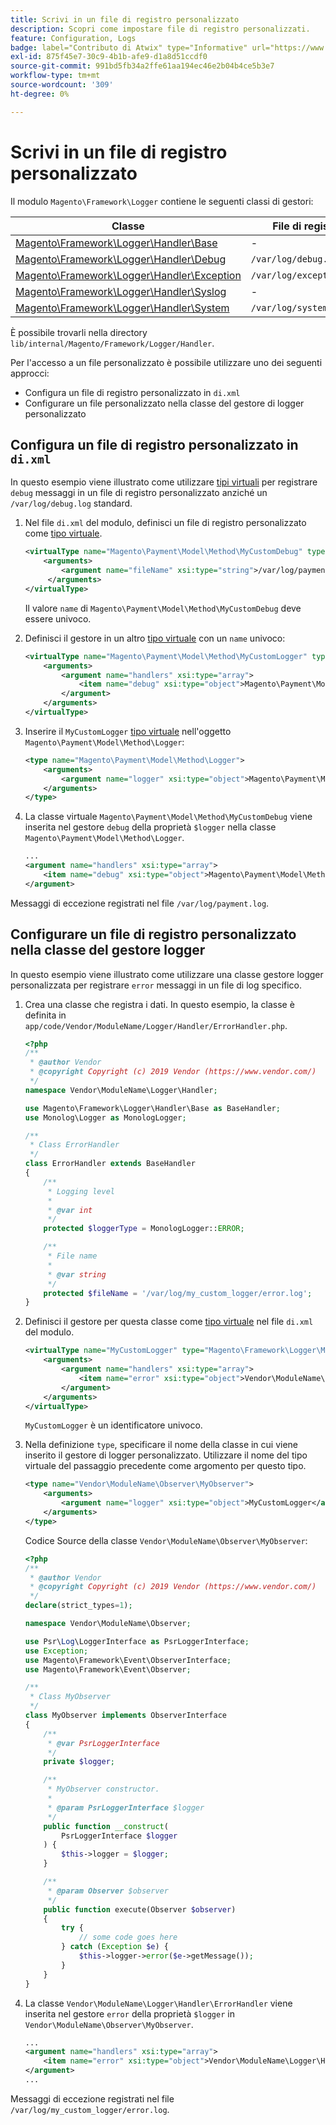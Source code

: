 ```yaml
---
title: Scrivi in un file di registro personalizzato
description: Scopri come impostare file di registro personalizzati.
feature: Configuration, Logs
badge: label="Contributo di Atwix" type="Informative" url="https://www.atwix.com/" tooltip="Atwix"
exl-id: 875f45e7-30c9-4b1b-afe9-d1a8d51ccdf0
source-git-commit: 991bd5fb34a2ffe61aa194ec46e2b04b4ce5b3e7
workflow-type: tm+mt
source-wordcount: '309'
ht-degree: 0%

---
```


# Scrivi in un file di registro personalizzato

Il modulo `Magento\Framework\Logger` contiene le seguenti classi di gestori:

| Classe | File di registro |
| ----- | -------- |
| [Magento\Framework\Logger\Handler\Base][base] | - |
| [Magento\Framework\Logger\Handler\Debug][debug] | `/var/log/debug.log` |
| [Magento\Framework\Logger\Handler\Exception][exception] | `/var/log/exception.log` |
| [Magento\Framework\Logger\Handler\Syslog][syslog] | - |
| [Magento\Framework\Logger\Handler\System][system] | `/var/log/system.log` |

È possibile trovarli nella directory `lib/internal/Magento/Framework/Logger/Handler`.

Per l&#39;accesso a un file personalizzato è possibile utilizzare uno dei seguenti approcci:

- Configura un file di registro personalizzato in `di.xml`
- Configurare un file personalizzato nella classe del gestore di logger personalizzato

## Configura un file di registro personalizzato in `di.xml`

In questo esempio viene illustrato come utilizzare [tipi virtuali](https://developer.adobe.com/commerce/php/development/build/dependency-injection-file/#virtual-types) per registrare `debug` messaggi in un file di registro personalizzato anziché un `/var/log/debug.log` standard.

1. Nel file `di.xml` del modulo, definisci un file di registro personalizzato come [tipo virtuale](https://developer.adobe.com/commerce/php/development/build/dependency-injection-file/#virtual-types).

   ```xml
   <virtualType name="Magento\Payment\Model\Method\MyCustomDebug" type="Magento\Framework\Logger\Handler\Base">
       <arguments>
           <argument name="fileName" xsi:type="string">/var/log/payment.log</argument>
        </arguments>
   </virtualType>
   ```

   Il valore `name` di `Magento\Payment\Model\Method\MyCustomDebug` deve essere univoco.

1. Definisci il gestore in un altro [tipo virtuale](https://developer.adobe.com/commerce/php/development/build/dependency-injection-file/#virtual-types) con un `name` univoco:

   ```xml
   <virtualType name="Magento\Payment\Model\Method\MyCustomLogger" type="Magento\Framework\Logger\Monolog">
       <arguments>
           <argument name="handlers" xsi:type="array">
               <item name="debug" xsi:type="object">Magento\Payment\Model\Method\MyCustomDebug</item>
           </argument>
       </arguments>
   </virtualType>
   ```

1. Inserire il `MyCustomLogger` [tipo virtuale](https://developer.adobe.com/commerce/php/development/build/dependency-injection-file/#virtual-types) nell&#39;oggetto `Magento\Payment\Model\Method\Logger`:

   ```xml
   <type name="Magento\Payment\Model\Method\Logger">
       <arguments>
           <argument name="logger" xsi:type="object">Magento\Payment\Model\Method\MyCustomLogger</argument>
       </arguments>
   </type>
   ```

1. La classe virtuale `Magento\Payment\Model\Method\MyCustomDebug` viene inserita nel gestore `debug` della proprietà `$logger` nella classe `Magento\Payment\Model\Method\Logger`.

   ```xml
   ...
   <argument name="handlers" xsi:type="array">
       <item name="debug" xsi:type="object">Magento\Payment\Model\Method\MyCustomDebug</item>
   </argument>
   ```

Messaggi di eccezione registrati nel file `/var/log/payment.log`.

## Configurare un file di registro personalizzato nella classe del gestore logger

In questo esempio viene illustrato come utilizzare una classe gestore logger personalizzata per registrare `error` messaggi in un file di log specifico.

1. Crea una classe che registra i dati. In questo esempio, la classe è definita in `app/code/Vendor/ModuleName/Logger/Handler/ErrorHandler.php`.

   ```php
   <?php
   /**
    * @author Vendor
    * @copyright Copyright (c) 2019 Vendor (https://www.vendor.com/)
    */
   namespace Vendor\ModuleName\Logger\Handler;
   
   use Magento\Framework\Logger\Handler\Base as BaseHandler;
   use Monolog\Logger as MonologLogger;
   
   /**
    * Class ErrorHandler
    */
   class ErrorHandler extends BaseHandler
   {
       /**
        * Logging level
        *
        * @var int
        */
       protected $loggerType = MonologLogger::ERROR;
   
       /**
        * File name
        *
        * @var string
        */
       protected $fileName = '/var/log/my_custom_logger/error.log';
   }
   ```

1. Definisci il gestore per questa classe come [tipo virtuale](https://developer.adobe.com/commerce/php/development/build/dependency-injection-file/#virtual-types) nel file `di.xml` del modulo.

   ```xml
   <virtualType name="MyCustomLogger" type="Magento\Framework\Logger\Monolog">
       <arguments>
           <argument name="handlers" xsi:type="array">
               <item name="error" xsi:type="object">Vendor\ModuleName\Logger\Handler\ErrorHandler</item>
           </argument>
       </arguments>
   </virtualType>
   ```

   `MyCustomLogger` è un identificatore univoco.

1. Nella definizione `type`, specificare il nome della classe in cui viene inserito il gestore di logger personalizzato. Utilizzare il nome del tipo virtuale del passaggio precedente come argomento per questo tipo.

   ```xml
   <type name="Vendor\ModuleName\Observer\MyObserver">
       <arguments>
           <argument name="logger" xsi:type="object">MyCustomLogger</argument>
       </arguments>
   </type>
   ```

   Codice Source della classe `Vendor\ModuleName\Observer\MyObserver`:

   ```php
   <?php
   /**
    * @author Vendor
    * @copyright Copyright (c) 2019 Vendor (https://www.vendor.com/)
    */
   declare(strict_types=1);
   
   namespace Vendor\ModuleName\Observer;
   
   use Psr\Log\LoggerInterface as PsrLoggerInterface;
   use Exception;
   use Magento\Framework\Event\ObserverInterface;
   use Magento\Framework\Event\Observer;
   
   /**
    * Class MyObserver
    */
   class MyObserver implements ObserverInterface
   {
       /**
        * @var PsrLoggerInterface
        */
       private $logger;
   
       /**
        * MyObserver constructor.
        *
        * @param PsrLoggerInterface $logger
        */
       public function __construct(
           PsrLoggerInterface $logger
       ) {
           $this->logger = $logger;
       }
   
       /**
        * @param Observer $observer
        */
       public function execute(Observer $observer)
       {
           try {
               // some code goes here
           } catch (Exception $e) {
               $this->logger->error($e->getMessage());
           }
       }
   }
   ```

1. La classe `Vendor\ModuleName\Logger\Handler\ErrorHandler` viene inserita nel gestore `error` della proprietà `$logger` in `Vendor\ModuleName\Observer\MyObserver`.

   ```xml
   ...
   <argument name="handlers" xsi:type="array">
       <item name="error" xsi:type="object">Vendor\ModuleName\Logger\Handler\ErrorHandler</item>
   </argument>
   ...
   ```

Messaggi di eccezione registrati nel file `/var/log/my_custom_logger/error.log`.

<!-- link definitions -->

[base]: https://github.com/magento/magento2/blob/2.4/lib/internal/Magento/Framework/Logger/Handler/Base.php
[debug]: https://github.com/magento/magento2/blob/2.4/lib/internal/Magento/Framework/Logger/Handler/Debug.php
[exception]: https://github.com/magento/magento2/blob/2.4/lib/internal/Magento/Framework/Logger/Handler/Exception.php
[syslog]: https://github.com/magento/magento2/blob/2.4/lib/internal/Magento/Framework/Logger/Handler/Syslog.php
[system]: https://github.com/magento/magento2/blob/2.4/lib/internal/Magento/Framework/Logger/Handler/System.php
